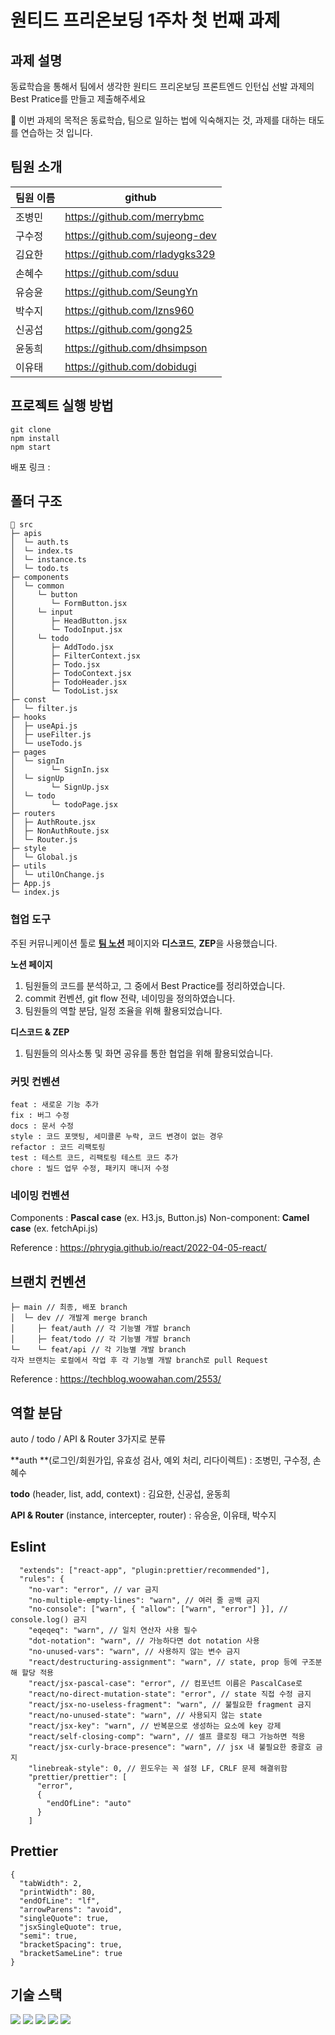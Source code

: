 # 원티드 프리온보딩 1주차 첫 번째 과제



## 과제 설명

동료학습을 통해서 팀에서 생각한 원티드 프리온보딩 프론트엔드 인턴십 선발 과제의 Best Pratice를 만들고 제출해주세요

🚀 이번 과제의 목적은 동료학습, 팀으로 일하는 법에 익숙해지는 것, 과제를 대하는 태도를 연습하는 것 입니다.



## 팀원 소개

| 팀원 이름 | github                         |
| --------- | ------------------------------ |
| 조병민    | https://github.com/merrybmc    |
| 구수정    | https://github.com/sujeong-dev |
| 김요한    | https://github.com/rladygks329 |
| 손혜수    | https://github.com/sduu        |
| 유승윤    | https://github.com/SeungYn     |
| 박수지    | https://github.com/lzns960     |
| 신공섭    | https://github.com/gong25      |
| 윤동희    | https://github.com/dhsimpson   |
| 이유태    | https://github.com/dobidugi    |



## 프로젝트 실행 방법

```
git clone
npm install
npm start
```

배포 링크 : 

## 폴더 구조

```
📄 src
├─ apis
│  └─ auth.ts
│  └─ index.ts
│  └─ instance.ts
│  └─ todo.ts
├─ components
│  └─ common
│     └─ button
│        └─ FormButton.jsx
│     └─ input
│        ├─ HeadButton.jsx
│        └─ TodoInput.jsx
│     └─ todo
│        ├─ AddTodo.jsx
│        ├─ FilterContext.jsx
│        ├─ Todo.jsx
│        ├─ TodoContext.jsx
│        ├─ TodoHeader.jsx
│        └─ TodoList.jsx
├─ const
│  └─ filter.js
├─ hooks
│  ├─ useApi.js
│  ├─ useFilter.js
│  └─ useTodo.js
├─ pages
│  └─ signIn
│        └─ SignIn.jsx
│  └─ signUp
│        └─ SignUp.jsx
│  └─ todo
│        └─ todoPage.jsx
├─ routers
│  ├─ AuthRoute.jsx
│  ├─ NonAuthRoute.jsx
│  └─ Router.js
├─ style
│  └─ Global.js
├─ utils
│  └─ utilOnChange.js
├─ App.js
└─ index.js
```



### 협업 도구

주된 커뮤니케이션 툴로 [**팀 노션**](https://www.notion.so/1-48d83304b94c42ad8352fcf6e7973b9f?pvs=4) 페이지와 **디스코드**, **ZEP**을 사용했습니다.

**노션 페이지**

1. 팀원들의 코드를 분석하고, 그 중에서 Best Practice를 정리하였습니다.
2. commit 컨벤션, git flow 전략, 네이밍을 정의하였습니다.
3. 팀원들의 역할 분담, 일정 조율을 위해 활용되었습니다.

**디스코드 & ZEP**

1. 팀원들의 의사소통 및 화면 공유를 통한 협업을 위해 활용되었습니다.



### 커밋 컨벤션

```
feat : 새로운 기능 추가
fix : 버그 수정
docs : 문서 수정
style : 코드 포맷팅, 세미콜론 누락, 코드 변경이 없는 경우
refactor : 코드 리팩토링
test : 테스트 코드, 리팩토링 테스트 코드 추가
chore : 빌드 업무 수정, 패키지 매니저 수정
```



### 네이밍 컨벤션

Components : **Pascal case** (ex. H3.js, Button.js)
Non-component: **Camel case** (ex. fetchApi.js)

Reference : https://phrygia.github.io/react/2022-04-05-react/



## 브랜치 컨벤션

```
├─ main // 최종, 배포 branch
│  └─ dev // 개발계 merge branch
│     ├─ feat/auth // 각 기능별 개발 branch
│     ├─ feat/todo // 각 기능별 개발 branch
└─    └─ feat/api // 각 기능별 개발 branch
각자 브랜치는 로컬에서 작업 후 각 기능별 개발 branch로 pull Request
```

Reference : https://techblog.woowahan.com/2553/



## 역할 분담

auto / todo / API & Router 3가지로 분류

**auth **(로그인/회원가입, 유효성 검사, 예외 처리, 리다이렉트) : 조병민, 구수정, 손혜수

**todo** (header, list, add, context) : 김요한, 신공섭, 윤동희

**API & Router** (instance, intercepter, router) : 유승윤, 이유태, 박수지



## Eslint

```
  "extends": ["react-app", "plugin:prettier/recommended"],
  "rules": {
    "no-var": "error", // var 금지
    "no-multiple-empty-lines": "warn", // 여러 줄 공백 금지
    "no-console": ["warn", { "allow": ["warn", "error"] }], // console.log() 금지
    "eqeqeq": "warn", // 일치 연산자 사용 필수
    "dot-notation": "warn", // 가능하다면 dot notation 사용
    "no-unused-vars": "warn", // 사용하지 않는 변수 금지
    "react/destructuring-assignment": "warn", // state, prop 등에 구조분해 할당 적용
    "react/jsx-pascal-case": "error", // 컴포넌트 이름은 PascalCase로
    "react/no-direct-mutation-state": "error", // state 직접 수정 금지
    "react/jsx-no-useless-fragment": "warn", // 불필요한 fragment 금지
    "react/no-unused-state": "warn", // 사용되지 않는 state
    "react/jsx-key": "warn", // 반복문으로 생성하는 요소에 key 강제
    "react/self-closing-comp": "warn", // 셀프 클로징 태그 가능하면 적용
    "react/jsx-curly-brace-presence": "warn", // jsx 내 불필요한 중괄호 금지
    "linebreak-style": 0, // 윈도우는 꼭 설정 LF, CRLF 문제 해결위함
    "prettier/prettier": [
      "error",
      {
        "endOfLine": "auto"
      }
    ]
```



## Prettier

```
{
  "tabWidth": 2,
  "printWidth": 80,
  "endOfLine": "lf",
  "arrowParens": "avoid",
  "singleQuote": true,
  "jsxSingleQuote": true,
  "semi": true,
  "bracketSpacing": true,
  "bracketSameLine": true
}
```



## 기술 스택

<img src="https://img.shields.io/badge/JavaScript-F7DF1E?style=flat-square&logo=JavaScript&logoColor=white"/> <img src="https://img.shields.io/badge/React-61DAFB?style=flat-square&logo=React&logoColor=white"/> <img src="https://img.shields.io/badge/styled-component-DB7093?style=flat-square&logo=styled-components&logoColor=white"/> <img src="https://img.shields.io/badge/Axios-5A29E4?style=flat-square&logo=Axios&logoColor=white"/> <img src="https://img.shields.io/badge/React Router-CA4245?style=flat-square&logo=React Router&logoColor=white">

